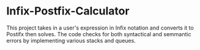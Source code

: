 # Infix-Postfix-Calculator
This project takes in a user's expression in Infix notation and converts it to Postifx then solves.
The code checks for both syntactical and semmantic errors by implementing various stacks and queues.
